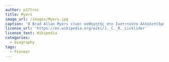 ```yaml
---
author: p17troc
title: Myers
image_url: /images/Myers.jpg
caption: 'Ο Brad Allan Myers είναι καθηγητής στο Ινστιτούτο Αλληλεπίδρασης Ανθρώπου-Υπολογιστή στο Πανεπιστήμιο Carnegie Mellon. Κέρδισε το διδακτορικό του στην επιστήμη των υπολογιστών στο Πανεπιστήμιο του Τορόντο το 1987, υπό τον Μπιλ Μπάξτον.'
license_url: 'https://en.wikipedia.org/wiki/J._C._R._Licklider'
license_text: Wikipedia
categories:
  - biography
tags:
  - Pioneer
---
```

